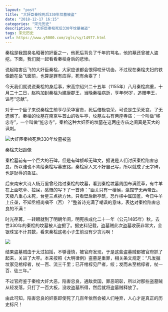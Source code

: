 ```yaml
---
layout: "post"
title: "大奸臣秦桧死后330年坟墓被盗"
date: "2018-12-17 16:15"
categories: "宋元历史"
description: "大奸臣秦桧死后330年坟墓被盗"
tags: 宋元历史
url: https://www.y5000.com/zgls/sy/14977.html
---
```






秦桧是我国臭名昭著的奸臣之一，他死后背负了千年的骂名，他的墓还曾被人盗挖。下面，我们就一起看看秦桧身后的悲惨。

说起陷害岳飞的大奸臣秦桧，大家应该都会恨得咬牙切齿，不过现在秦桧夫妇的铁像跪在岳飞面前，也算是罪有应得，死有余辜了！

今天我们就说说秦桧的身后事，宋高宗绍兴二十五年（1155年）八月秦桧病重，十月二十二日，赵构加封秦桧为建康郡王，当晚秦桧病逝，享年66岁，追赠申王，谥号“忠献”。

对于一个臣子来说秦桧生前享尽荣华富贵，死后倍极哀荣，可说是生荣死哀，了无遗憾了。秦桧的坟墓在南京牛首山的牧牛亭，坟墓左右有两座寺庙：一个叫做“移忠寺”，一个叫做“旌忠寺”，秦桧这种大奸臣的坟墓在这两座寺庙之间真是天大的讽刺。

![大奸臣秦桧死后330年坟墓被盗](/uploads/allimg/170224/6-1F224154I94P.JPG)

秦桧夫妇跪像

秦桧墓前有一个巨大的石碑，但是有碑额却无碑文，据说是人们讨厌秦桧陷害忠良，所以谁也不肯给秦桧写墓志铭，秦桧家人又不好自己写，所以就成了无字碑，也是耻辱的象征。

后来南宋大诗人杨万里曾经路过秦桧的坟墓，看到秦桧坟墓周围布满荒草，有牛羊在上面吃草、拉屎，感慨的写下了一首诗：“函关只有一穰侯，瀛馆宁无再帝丘。天极八重心未死，台星三点拆方休。只看壁后新亭筑，恐作栘中属国羞。今日牛羊上丘垄，不知丞相尚嗔不（否）？”整首诗充满了嘲讽的意味，表达对秦桧陷害忠良的不满！

时光荏苒，一转眼就到了明朝年间，明宪宗成化二十一年（公元1485年）秋，去世330年的秦桧的坟墓被人盗掘了。据史料记载，盗墓贼此次盗墓收获非常大，金银珠宝不计其数，看来秦桧这老小子生前没有少贪污啊！

![](https://img.y5000.com/uploads/allimg/170224/15543310K-0.jpg)

结果盗墓贼由于太过招摇，不够谨慎，被官府发现，于是这些盗墓贼都被官府抓了起来，关进了大牢。本来按照《大明律例》盗墓是重罪，相关条文规定：“凡发掘坟冢见棺椁者，杖一百、流三千里；已开棺椁见尸者，绞；发而未至棺椁者，杖一百、徒三年。”

不过官府鉴于秦桧大奸大恶，陷害忠良，通敌卖国，罪恶昭彰，所以对那些盗墓贼从轻发落，只打了一百大板，没收盗墓所得，然后就将盗墓贼释放了。

由此可知，陷害忠良的奸臣即使死了几百年依然会被人们唾弃，人心才是真正的历史标尺！
